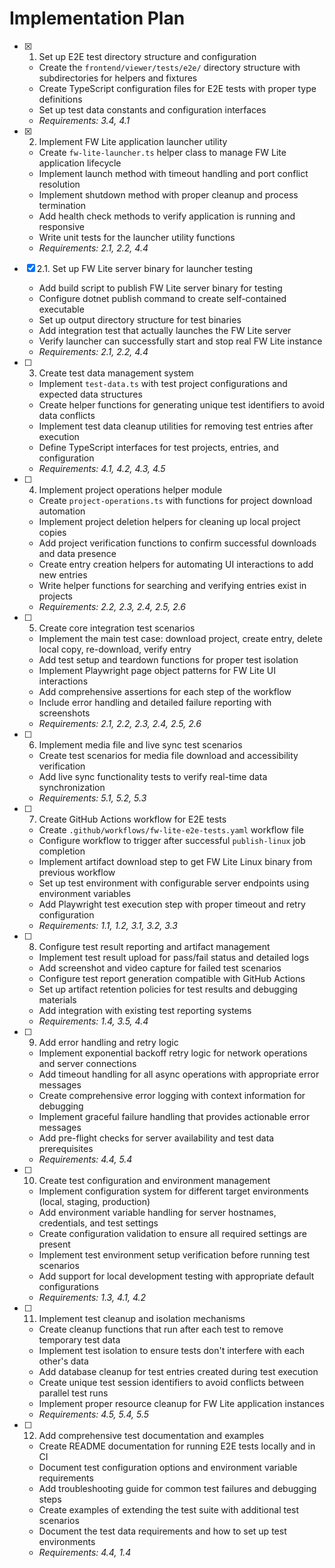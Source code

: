 # Implementation Plan

- [x] 1. Set up E2E test directory structure and configuration





  - Create the `frontend/viewer/tests/e2e/` directory structure with subdirectories for helpers and fixtures
  - Create TypeScript configuration files for E2E tests with proper type definitions
  - Set up test data constants and configuration interfaces
  - _Requirements: 3.4, 4.1_

- [x] 2. Implement FW Lite application launcher utility






  - Create `fw-lite-launcher.ts` helper class to manage FW Lite application lifecycle
  - Implement launch method with timeout handling and port conflict resolution
  - Implement shutdown method with proper cleanup and process termination
  - Add health check methods to verify application is running and responsive
  - Write unit tests for the launcher utility functions
  - _Requirements: 2.1, 2.2, 4.4_

- [x] 2.1. Set up FW Lite server binary for launcher testing



  - Add build script to publish FW Lite server binary for testing
  - Configure dotnet publish command to create self-contained executable
  - Set up output directory structure for test binaries
  - Add integration test that actually launches the FW Lite server
  - Verify launcher can successfully start and stop real FW Lite instance
  - _Requirements: 2.1, 2.2, 4.4_

- [ ] 3. Create test data management system
  - Implement `test-data.ts` with test project configurations and expected data structures
  - Create helper functions for generating unique test identifiers to avoid data conflicts
  - Implement test data cleanup utilities for removing test entries after execution
  - Define TypeScript interfaces for test projects, entries, and configuration
  - _Requirements: 4.1, 4.2, 4.3, 4.5_

- [ ] 4. Implement project operations helper module
  - Create `project-operations.ts` with functions for project download automation
  - Implement project deletion helpers for cleaning up local project copies
  - Add project verification functions to confirm successful downloads and data presence
  - Create entry creation helpers for automating UI interactions to add new entries
  - Write helper functions for searching and verifying entries exist in projects
  - _Requirements: 2.2, 2.3, 2.4, 2.5, 2.6_

- [ ] 5. Create core integration test scenarios
  - Implement the main test case: download project, create entry, delete local copy, re-download, verify entry
  - Add test setup and teardown functions for proper test isolation
  - Implement Playwright page object patterns for FW Lite UI interactions
  - Add comprehensive assertions for each step of the workflow
  - Include error handling and detailed failure reporting with screenshots
  - _Requirements: 2.1, 2.2, 2.3, 2.4, 2.5, 2.6_

- [ ] 6. Implement media file and live sync test scenarios
  - Create test scenarios for media file download and accessibility verification
  - Add live sync functionality tests to verify real-time data synchronization
  - _Requirements: 5.1, 5.2, 5.3_

- [ ] 7. Create GitHub Actions workflow for E2E tests
  - Create `.github/workflows/fw-lite-e2e-tests.yaml` workflow file
  - Configure workflow to trigger after successful `publish-linux` job completion
  - Implement artifact download step to get FW Lite Linux binary from previous workflow
  - Set up test environment with configurable server endpoints using environment variables
  - Add Playwright test execution step with proper timeout and retry configuration
  - _Requirements: 1.1, 1.2, 3.1, 3.2, 3.3_

- [ ] 8. Configure test result reporting and artifact management
  - Implement test result upload for pass/fail status and detailed logs
  - Add screenshot and video capture for failed test scenarios
  - Configure test report generation compatible with GitHub Actions
  - Set up artifact retention policies for test results and debugging materials
  - Add integration with existing test reporting systems
  - _Requirements: 1.4, 3.5, 4.4_

- [ ] 9. Add error handling and retry logic
  - Implement exponential backoff retry logic for network operations and server connections
  - Add timeout handling for all async operations with appropriate error messages
  - Create comprehensive error logging with context information for debugging
  - Implement graceful failure handling that provides actionable error messages
  - Add pre-flight checks for server availability and test data prerequisites
  - _Requirements: 4.4, 5.4_

- [ ] 10. Create test configuration and environment management
  - Implement configuration system for different target environments (local, staging, production)
  - Add environment variable handling for server hostnames, credentials, and test settings
  - Create configuration validation to ensure all required settings are present
  - Implement test environment setup verification before running test scenarios
  - Add support for local development testing with appropriate default configurations
  - _Requirements: 1.3, 4.1, 4.2_

- [ ] 11. Implement test cleanup and isolation mechanisms
  - Create cleanup functions that run after each test to remove temporary test data
  - Implement test isolation to ensure tests don't interfere with each other's data
  - Add database cleanup for test entries created during test execution
  - Create unique test session identifiers to avoid conflicts between parallel test runs
  - Implement proper resource cleanup for FW Lite application instances
  - _Requirements: 4.5, 5.4, 5.5_

- [ ] 12. Add comprehensive test documentation and examples
  - Create README documentation for running E2E tests locally and in CI
  - Document test configuration options and environment variable requirements
  - Add troubleshooting guide for common test failures and debugging steps
  - Create examples of extending the test suite with additional test scenarios
  - Document the test data requirements and how to set up test environments
  - _Requirements: 4.4, 1.4_
